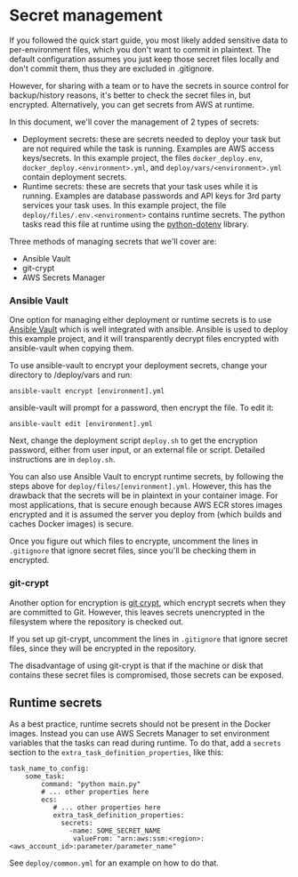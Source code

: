 # Secret management

If you followed the quick start guide, you most likely added sensitive 
data to per-environment files, which you don't want to commit in plaintext.
The default configuration assumes you just keep those secret files locally
and don't commit them, thus they are excluded in .gitignore.

However, for sharing with a team or to have the secrets in source control for
backup/history reasons, it's better to check the secret files in, but encrypted. Alternatively, you can get secrets from AWS at runtime.

In this document, we'll cover the management of 2 types of secrets:

* Deployment secrets: these are secrets needed to deploy your task but are not required while the task is running. Examples are AWS access keys/secrets.
In this example project, the files `docker_deploy.env`, 
`docker_deploy.<environment>.yml`, and `deploy/vars/<environment>.yml` contain
deployment secrets.
* Runtime secrets: these are secrets that your task uses while it is running.
Examples are database passwords and API keys for 3rd party services your 
task uses. In this example project, the file `deploy/files/.env.<environment>`
contains runtime secrets. The python tasks read this file at runtime using the 
[python-dotenv](https://github.com/theskumar/python-dotenv) library.

Three methods of managing secrets that we'll cover are:

* Ansible Vault
* git-crypt
* AWS Secrets Manager

### Ansible Vault

One option for managing either deployment or runtime secrets is to use 
[Ansible Vault](https://docs.ansible.com/ansible/latest/user_guide/vault.html)
which is well integrated with ansible. Ansible is used to deploy this
example project, and it will transparently decrypt files encrypted with 
ansible-vault when copying them.

To use ansible-vault to encrypt your deployment secrets, change your directory to /deploy/vars and run:

    ansible-vault encrypt [environment].yml

ansible-vault will prompt for a password, then encrypt the file. To edit it:

    ansible-vault edit [environment].yml


Next, change the deployment script `deploy.sh` to get the encryption password,
either from user input, or an external file or script. Detailed instructions
are in `deploy.sh`.

You can also use Ansible Vault to encrypt runtime secrets, by following the
steps above for `deploy/files/[environment].yml`. However, this has the 
drawback that the secrets will be in plaintext in your container image.
For most applications, that is secure enough because AWS ECR stores images
encrypted and it is assumed the server you deploy from (which builds and
caches Docker images) is secure.

Once you figure out which files to encrypte, uncomment the lines in 
`.gitignore` that ignore secret files, since you'll be checking them in encrypted.

### git-crypt

Another option for encryption is 
[git crypt](https://github.com/AGWA/git-crypt), 
which encrypt secrets when they are committed to Git. However, this leaves 
secrets unencrypted in the filesystem where the repository is checked out.

If you set up git-crypt, uncomment the lines in `.gitignore` that ignore 
secret files, since they will be encrypted in the repository.

The disadvantage of using git-crypt is that if the machine or disk that
contains these secret files is compromised, those secrets can be exposed. 

## Runtime secrets

As a best practice, runtime secrets should not be present in the
Docker images. Instead you can use AWS Secrets Manager to set environment
variables that the tasks can read during runtime. To do that, add a 
`secrets` section to the `extra_task_definition_properties`, like this:

    task_name_to_config:
        some_task:
            command: "python main.py"
            # ... other properties here
            ecs:
               # ... other properties here
               extra_task_definition_properties:
                 secrets:
                   -name: SOME_SECRET_NAME
                    valueFrom: "arn:aws:ssm:<region>:<aws_account_id>:parameter/parameter_name"

See `deploy/common.yml` for an example on how to do that.

